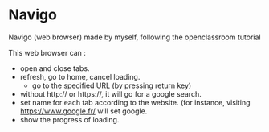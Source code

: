 # Navigo
Navigo (web browser) made by myself, following the openclassroom tutorial

This web browser can : 
- open and close tabs.
- refresh, go to home, cancel loading.
  - go to the specified URL (by pressing return key)
- without http:// or https://, it will go for a google search.
- set name for each tab according to the website. (for instance, visiting https://www.google.fr/ will set google.
- show the progress of loading.
